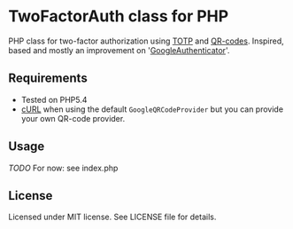 # TwoFactorAuth class for PHP

PHP class for two-factor authorization using [TOTP](http://en.wikipedia.org/wiki/Time-based_One-time_Password_Algorithm) and [QR-codes](http://en.wikipedia.org/wiki/QR_code). Inspired, based and mostly an improvement on '[GoogleAuthenticator](https://github.com/PHPGangsta/GoogleAuthenticator)'.

## Requirements

* Tested on PHP5.4
* [cURL](http://php.net/manual/en/book.curl.php) when using the default `GoogleQRCodeProvider` but you can provide your own QR-code provider.


## Usage

*TODO* For now: see index.php

## License

Licensed under MIT license. See LICENSE file for details.